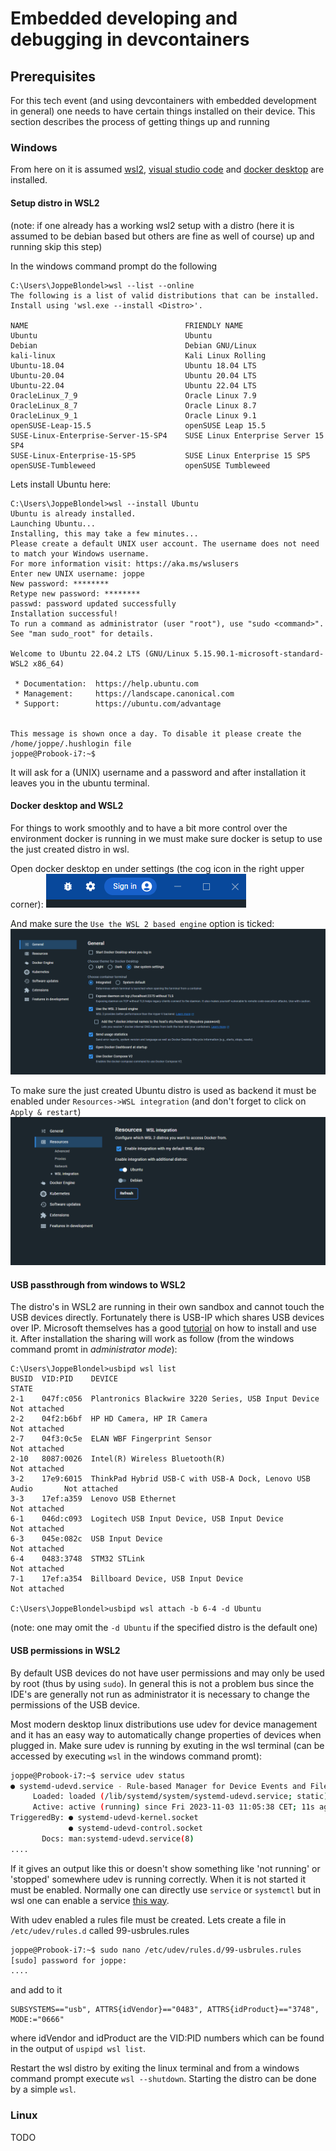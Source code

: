 # Embedded developing and debugging in devcontainers

## Prerequisites
For this tech event (and using devcontainers with embedded development in 
general) one needs to have certain things installed on their device. This 
section describes the process of getting things up and running

### Windows
From here on it is assumed 
[wsl2](https://learn.microsoft.com/en-us/windows/wsl/),
[visual studio code](https://code.visualstudio.com/) and 
[docker desktop](https://www.docker.com/products/docker-desktop/) are installed.

#### Setup distro in WSL2
(note: if one already has a working wsl2 setup with a distro (here it is assumed
to be debian based but others are fine as well of course) up and running skip
this step)

In the windows command prompt do the following
```batch
C:\Users\JoppeBlondel>wsl --list --online
The following is a list of valid distributions that can be installed.
Install using 'wsl.exe --install <Distro>'.

NAME                                   FRIENDLY NAME
Ubuntu                                 Ubuntu
Debian                                 Debian GNU/Linux
kali-linux                             Kali Linux Rolling
Ubuntu-18.04                           Ubuntu 18.04 LTS
Ubuntu-20.04                           Ubuntu 20.04 LTS
Ubuntu-22.04                           Ubuntu 22.04 LTS
OracleLinux_7_9                        Oracle Linux 7.9
OracleLinux_8_7                        Oracle Linux 8.7
OracleLinux_9_1                        Oracle Linux 9.1
openSUSE-Leap-15.5                     openSUSE Leap 15.5
SUSE-Linux-Enterprise-Server-15-SP4    SUSE Linux Enterprise Server 15 SP4
SUSE-Linux-Enterprise-15-SP5           SUSE Linux Enterprise 15 SP5
openSUSE-Tumbleweed                    openSUSE Tumbleweed
```
Lets install Ubuntu here:
```batch
C:\Users\JoppeBlondel>wsl --install Ubuntu
Ubuntu is already installed.
Launching Ubuntu...
Installing, this may take a few minutes...
Please create a default UNIX user account. The username does not need to match your Windows username.
For more information visit: https://aka.ms/wslusers
Enter new UNIX username: joppe
New password: ********
Retype new password: ********
passwd: password updated successfully
Installation successful!
To run a command as administrator (user "root"), use "sudo <command>".
See "man sudo_root" for details.

Welcome to Ubuntu 22.04.2 LTS (GNU/Linux 5.15.90.1-microsoft-standard-WSL2 x86_64)

 * Documentation:  https://help.ubuntu.com
 * Management:     https://landscape.canonical.com
 * Support:        https://ubuntu.com/advantage


This message is shown once a day. To disable it please create the
/home/joppe/.hushlogin file
joppe@Probook-i7:~$
```
It will ask for a (UNIX) username and a password and after installation it leaves
you in the ubuntu terminal.


#### Docker desktop and WSL2
For things to work smoothly and to have a bit more control over the environment
docker is running in we must make sure docker is setup to use the just created
distro in wsl.

Open docker desktop en under settings (the cog icon in the right upper corner):
![](img/docker_settings.png)

And make sure the `Use the WSL 2 based engine` option is ticked:
![](img/docker_wsl2_used.png)

To make sure the just created Ubuntu distro is used as backend it must be 
enabled under `Resources->WSL integration` (and don't forget to click on
`Apply & restart`)
![](img/docker_ubuntu_enable.png)

#### USB passthrough from windows to WSL2
The distro's in WSL2 are running in their own sandbox and cannot touch the USB
devices directly. Fortunately there is USB-IP which shares USB devices over IP.
Microsoft themselves has a good 
[tutorial](https://learn.microsoft.com/en-us/windows/wsl/connect-usb) on how to
install and use it. After installation the sharing will work as follow (from the
windows command promt in *administrator mode*):
```batch
C:\Users\JoppeBlondel>usbipd wsl list
BUSID  VID:PID    DEVICE                                                        STATE
2-1    047f:c056  Plantronics Blackwire 3220 Series, USB Input Device           Not attached
2-2    04f2:b6bf  HP HD Camera, HP IR Camera                                    Not attached
2-7    04f3:0c5e  ELAN WBF Fingerprint Sensor                                   Not attached
2-10   8087:0026  Intel(R) Wireless Bluetooth(R)                                Not attached
3-2    17e9:6015  ThinkPad Hybrid USB-C with USB-A Dock, Lenovo USB Audio       Not attached
3-3    17ef:a359  Lenovo USB Ethernet                                           Not attached
6-1    046d:c093  Logitech USB Input Device, USB Input Device                   Not attached
6-3    045e:082c  USB Input Device                                              Not attached
6-4    0483:3748  STM32 STLink                                                  Not attached
7-1    17ef:a354  Billboard Device, USB Input Device                            Not attached

C:\Users\JoppeBlondel>usbipd wsl attach -b 6-4 -d Ubuntu
```
(note: one may omit the `-d Ubuntu` if the specified distro is the default one)

#### USB permissions in WSL2
By default USB devices do not have user permissions and may only be used by root
(thus by using `sudo`). In general this is not a problem bus since the IDE's are
generally not run as administrator it is necessary to change the permissions of
the USB device.

Most modern desktop linux distributions use udev for device management and it
has an easy way to automatically change properties of devices when plugged in.
Make sure udev is running by exuting in the wsl terminal (can be accessed by 
executing `wsl` in the windows command promt):
```bash
joppe@Probook-i7:~$ service udev status
● systemd-udevd.service - Rule-based Manager for Device Events and Files
     Loaded: loaded (/lib/systemd/system/systemd-udevd.service; static)
     Active: active (running) since Fri 2023-11-03 11:05:38 CET; 11s ago
TriggeredBy: ● systemd-udevd-kernel.socket
             ● systemd-udevd-control.socket
       Docs: man:systemd-udevd.service(8)
....
```
If it gives an output like this or doesn't show something like 'not running' or
'stopped' somewhere udev is running correctly. When it is not started it must be
enabled. Normally one can directly use `service` or `systemctl` but in wsl one
can enable a service [this way](https://superuser.com/questions/1701853/how-to-enable-a-service-to-start-with-wsl2).

With udev enabled a rules file must be created. Lets create a file in 
`/etc/udev/rules.d` called 99-usbrules.rules
```bash
joppe@Probook-i7:~$ sudo nano /etc/udev/rules.d/99-usbrules.rules
[sudo] password for joppe:
....
```
and add to it
```
SUBSYSTEMS=="usb", ATTRS{idVendor}=="0483", ATTRS{idProduct}=="3748", MODE:="0666"
```
where idVendor and idProduct are the VID:PID numbers which can be found in the
output of `uspipd wsl list`.

Restart the wsl distro by exiting the linux terminal and from a windows command
prompt execute `wsl --shutdown`. Starting the distro can be done by a simple
`wsl`.

### Linux
TODO